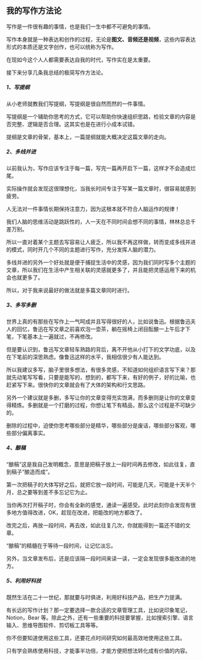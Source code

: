 ## 我的写作方法论

写作是一件很有趣的事情，也是我们一生中都不可避免的事情。

写作本身就是一种表达和创作的过程，无论是**图文、音频还是视频**，这些内容表达形式的本质还是文字创作，也可以统称为写作。

在现如今这个人人都需要表达自我的时代，写作实在是太重要。

接下来分享几条我总结的极简写作方法论。

##### **1、写提纲**

从小老师就教我们写提纲，写提纲是很自然而然的一件事情。

写提纲是一个辅助你思考的方式，它可以帮助你快速组织思路，检验文章的内容是否完整、逻辑是否合理。这其实也是在进行小成本试错。

提纲是文章的骨架，基本上，一篇提纲就能大概决定这篇文章的走向。

##### **2、多线并进**

以前我认为，写作应该专注于每一篇，写完一篇再开启下一篇，这样才不会造成烂尾。

实际操作就会发现这很理想化，当我长时间专注于写某一篇文章时，很容易就感到疲劳。

人无法对一件事情长期保持注意力，因为这根本就不符合人脑运作的规律！

我们人脑的思维活动是跳跃性的，人一天在不同时间会想不同的事情，林林总总千差万别。

所以一直对着某个主题去写容易让人疲乏，所以我不再这样做，转而变成多线并进的模式，同时开几个不同的主题进行写作，充分发挥人脑的潜力。

多线并进的另外一个好处就是便于捕捉生活中的灵感，因为我们同时写多个主题的文章，所以我们在生活中产生相关联的灵感就更多了，并且能把灵感运用下来的机会也就更多了。

所以，对于我来说最好的做法就是多篇文章同时进行。

##### **3、多写多删**

世界上真的有那些在写作上一气呵成并且写得很好的人，比如说鲁迅。根据鲁迅夫人的回忆，鲁迅在写文章之前喜欢泡一壶茶，躺在摇椅上闭目酝酿一上午后才下笔，下笔基本上一遍就过，不再修改。

但是要认识到，鲁迅写文章轻车熟路的背后，离不开他从小打下的文学功底，以及在下笔前的深思熟虑。像鲁迅这样的水平，我相信很少有人能达到。

所以我建议多写，脑子里很多想法，有很多灵感，不知道如何组织语言写下来？那就先动笔写写看，只要是能写的，想到的，都写下来，有好的例子，好的比喻，也赶紧写下来。很快你的文章就会有了大体的架构和行文思路。

另外一个建议就是多删，多写让你的文章变得充实饱满，而多删则是让你的文章变得精炼。多删就是一个打磨的过程，你想让笔下有精品，那么这个过程是不可缺少的。

删除的过程中，迫使你思考哪些部分是精华，哪些部分是废话，哪些部分客观，哪些部分偏离事实。

##### **4、酿稿**

“酿稿”这是我自己发明概念，意思是把稿子放上一段时间再去修改，如此往复，直到稿子“酿造而成”。

第一次把稿子的大体写好之后，就把它放一段时间，可能是几天，可能是十天半个月，总之要等到差不多忘记它为止。

当你再次打开稿子时，你会有全新的感觉，通读一遍感受。此时此刻你会发现有很多地方值得改进，OK，趁现在改进，把能改的地方都改了。

改完之后，再放一段时间，再去改，如此往复几次，你就能得到一篇还不错的文章。

“酿稿”的精髓在于等待一段时间，让记忆淡忘。

另外，当文章发布后，还是应该隔一段时间来读一读，一定会发现很多能改进的地方。

##### **5、利用好科技**

既然生活在二十一世纪，那就要与时俱进，利用好科技产品，把生产力提满。

有长远的写作计划？那一定要选择一款合适的文章管理工具，比如说印象笔记，Notion，Bear 等。除此之外，还有一些重要的科技要掌握，比如搜索引擎、语言输入、思维导图软件、剪切板工具等等。

你不但要知道使用这些工具，还要花点时间研究如何最高效地使用这些工具。

只有学会熟练使用科技，才能事半功倍，才能方便把想法转化成有价值的内容。
